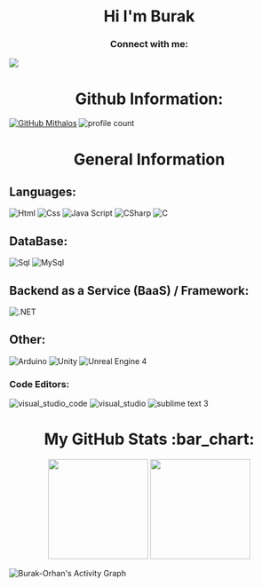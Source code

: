 <h1 align="center">Hi I'm Burak</h1> 

<h3 align="center">Connect with me:</h3>


<a href="mailto:burakorhan.iletisim@outlook.com"><img src="https://img.shields.io/badge/gmail-%23DD0031.svg?&style=for-the-badge&logo=gmail&logoColor=white"/></a>
<!--<a herf="https://www.youtube.com/channel/UCJ5kenVv3TZM9L3HkRJ71cg" target="_blank"> <img src="https://img.shields.io/badge/YOUTUBE%20-FF0000.svg?&style=for-the-badge&logo=youtube&logoColor=white"></a> &nbsp;
-->

<h1 align="center">Github Information:</h3>

[![GitHub Mithalos](https://img.shields.io/github/followers/Burak-Orhan?label=follow&style=social)](https://github.com/Mithalos) 
![profile count](https://komarev.com/ghpvc/?username=Burak-Orhan&color=green)&nbsp;

<h1 align="center"> General Information </h1>
<h2 align="left"> Languages: </h2>

![Html](https://img.shields.io/badge/Html-f54e00?style=for-the-badge&logo=html5&logoColor=white)
![Css](https://img.shields.io/badge/Css-006bc0?style=for-the-badge&logo=css3&logoColor=white)
![Java Script](https://img.shields.io/badge/Js-ffbf00?style=for-the-badge&logo=javascript&logoColor=black)
![CSharp](https://img.shields.io/badge/C%23-67217a?style=for-the-badge&logo=c-sharp&logoColor=white)
![C](https://img.shields.io/badge/C-1460A0?style=for-the-badge&logo=c&logoColor=white)

<!---
![Python](https://img.shields.io/badge/Python-6cf7e5?style=for-the-badge&logo=python&logoColor=white) -->

<h2 align="left"> DataBase: </h2>

![Sql](https://img.shields.io/badge/Sql-4e91ff?style=for-the-badge&logo=sql&logoColor=white)
![MySql](https://img.shields.io/badge/MySql-005C84?style=for-the-badge&logo=mysql&logoColor=white)


<h2 align="left"> Backend as a Service (BaaS) / Framework: </h2>

![.NET](https://img.shields.io/badge/.NET-512BD4?style=for-the-badge&logo=.NET&logoColor=white)

<h2 align="left"> Other: </h2>

![Arduino](https://img.shields.io/badge/arduino-09b9a5?style=for-the-badge&logo=arduino&logoColor=white)
![Unity](https://img.shields.io/badge/unity-060700?style=for-the-badge&logo=unity&logoColor=white)
![Unreal Engine 4](https://img.shields.io/badge/unreal_engine_4-ffffff?style=for-the-badge&logo=unrealengine&logoColor=black)

<h3 align="left"> Code Editors: </h3>

![visual_studio_code](https://img.shields.io/badge/visual_studio_code-1cc4ff?style=for-the-badge&logo=visualstudiocode&logoColor=white)
![visual_studio](https://img.shields.io/badge/visual_studio-9f49ff?style=for-the-badge&logo=visualstudio&logoColor=white)
![sublime text 3](https://img.shields.io/badge/sublime_text-ff9800?style=for-the-badge&logo=sublimetext&logoColor=white)



 <h1 align="center">My GitHub Stats :bar_chart:</h1>
<p align="center">
  <img src="https://github-readme-stats.vercel.app/api?username=Burak-Orhan&show_icons=true&locale=en&theme=radical" height="180">
  <img src="https://github-readme-stats.vercel.app/api/top-langs?username=Burak-Orhan&show_icons=true&locale=en&layout=compact&theme=radical" height="180"> </p>
  <img alt="Burak-Orhan's Activity Graph" src="https://activity-graph.herokuapp.com/graph?username=Burak-Orhan&bg_color=0D1117&color=ffffff&line=ffd700&point=ffffff&hide_border=true">
